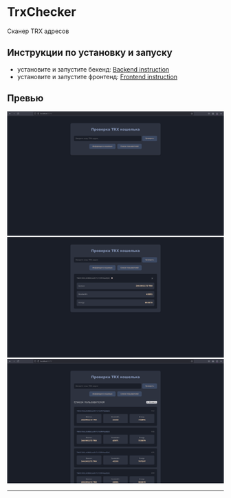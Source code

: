 # TrxChecker
Сканер TRX адресов
## Инструкции по установку и запуску

- установите и запустите бекенд: [Backend instruction](Backend/README.md)
- установите и запустите фронтенд: [Frontend instruction](Frontend/vue-project/README.md)

## Превью
![](README_media/item1.png)
![](README_media/item2.png)
![](README_media/item3.png)

---
